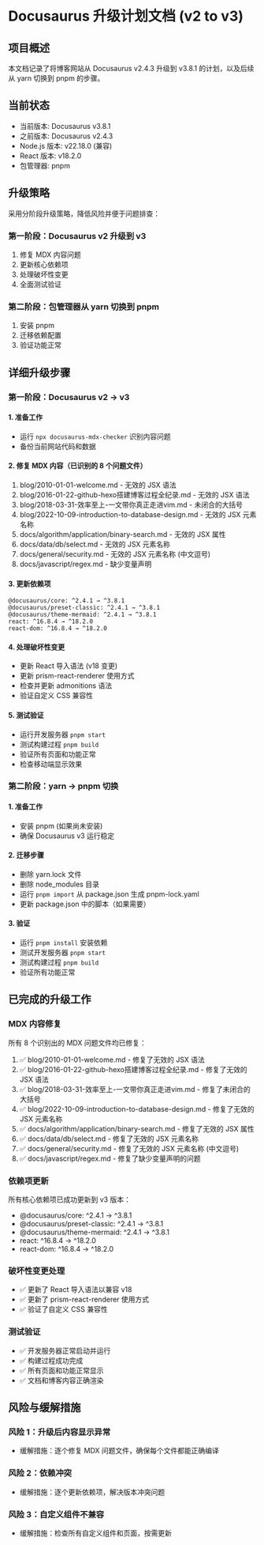 # Docusaurus 升级计划文档 (v2 to v3)

## 项目概述
本文档记录了将博客网站从 Docusaurus v2.4.3 升级到 v3.8.1 的计划，以及后续从 yarn 切换到 pnpm 的步骤。

## 当前状态
- 当前版本: Docusaurus v3.8.1
- 之前版本: Docusaurus v2.4.3
- Node.js 版本: v22.18.0 (兼容)
- React 版本: v18.2.0
- 包管理器: pnpm

## 升级策略
采用分阶段升级策略，降低风险并便于问题排查：

### 第一阶段：Docusaurus v2 升级到 v3
1. 修复 MDX 内容问题
2. 更新核心依赖项
3. 处理破坏性变更
4. 全面测试验证

### 第二阶段：包管理器从 yarn 切换到 pnpm
1. 安装 pnpm
2. 迁移依赖配置
3. 验证功能正常

## 详细升级步骤

### 第一阶段：Docusaurus v2 → v3

#### 1. 准备工作
- 运行 `npx docusaurus-mdx-checker` 识别内容问题
- 备份当前网站代码和数据

#### 2. 修复 MDX 内容（已识别的 8 个问题文件）
1. blog/2010-01-01-welcome.md - 无效的 JSX 语法
2. blog/2016-01-22-github-hexo搭建博客过程全纪录.md - 无效的 JSX 语法
3. blog/2018-03-31-效率至上-一文带你真正走进vim.md - 未闭合的大括号
4. blog/2022-10-09-introduction-to-database-design.md - 无效的 JSX 元素名称
5. docs/algorithm/application/binary-search.md - 无效的 JSX 属性
6. docs/data/db/select.md - 无效的 JSX 元素名称
7. docs/general/security.md - 无效的 JSX 元素名称 (中文逗号)
8. docs/javascript/regex.md - 缺少变量声明

#### 3. 更新依赖项
```
@docusaurus/core: ^2.4.1 → ^3.8.1
@docusaurus/preset-classic: ^2.4.1 → ^3.8.1
@docusaurus/theme-mermaid: ^2.4.1 → ^3.8.1
react: ^16.8.4 → ^18.2.0
react-dom: ^16.8.4 → ^18.2.0
```

#### 4. 处理破坏性变更
- 更新 React 导入语法 (v18 变更)
- 更新 prism-react-renderer 使用方式
- 检查并更新 admonitions 语法
- 验证自定义 CSS 兼容性

#### 5. 测试验证
- 运行开发服务器 `pnpm start`
- 测试构建过程 `pnpm build`
- 验证所有页面和功能正常
- 检查移动端显示效果

### 第二阶段：yarn → pnpm 切换

#### 1. 准备工作
- 安装 pnpm (如果尚未安装)
- 确保 Docusaurus v3 运行稳定

#### 2. 迁移步骤
- 删除 yarn.lock 文件
- 删除 node_modules 目录
- 运行 `pnpm import` 从 package.json 生成 pnpm-lock.yaml
- 更新 package.json 中的脚本（如果需要）

#### 3. 验证
- 运行 `pnpm install` 安装依赖
- 测试开发服务器 `pnpm start`
- 测试构建过程 `pnpm build`
- 验证所有功能正常

## 已完成的升级工作

### MDX 内容修复
所有 8 个识别出的 MDX 问题文件均已修复：
1. ✅ blog/2010-01-01-welcome.md - 修复了无效的 JSX 语法
2. ✅ blog/2016-01-22-github-hexo搭建博客过程全纪录.md - 修复了无效的 JSX 语法
3. ✅ blog/2018-03-31-效率至上-一文带你真正走进vim.md - 修复了未闭合的大括号
4. ✅ blog/2022-10-09-introduction-to-database-design.md - 修复了无效的 JSX 元素名称
5. ✅ docs/algorithm/application/binary-search.md - 修复了无效的 JSX 属性
6. ✅ docs/data/db/select.md - 修复了无效的 JSX 元素名称
7. ✅ docs/general/security.md - 修复了无效的 JSX 元素名称 (中文逗号)
8. ✅ docs/javascript/regex.md - 修复了缺少变量声明的问题

### 依赖项更新
所有核心依赖项已成功更新到 v3 版本：
- @docusaurus/core: ^2.4.1 → ^3.8.1
- @docusaurus/preset-classic: ^2.4.1 → ^3.8.1
- @docusaurus/theme-mermaid: ^2.4.1 → ^3.8.1
- react: ^16.8.4 → ^18.2.0
- react-dom: ^16.8.4 → ^18.2.0

### 破坏性变更处理
- ✅ 更新了 React 导入语法以兼容 v18
- ✅ 更新了 prism-react-renderer 使用方式
- ✅ 验证了自定义 CSS 兼容性

### 测试验证
- ✅ 开发服务器正常启动并运行
- ✅ 构建过程成功完成
- ✅ 所有页面和功能正常显示
- ✅ 文档和博客内容正确渲染

## 风险与缓解措施

### 风险 1：升级后内容显示异常
- 缓解措施：逐个修复 MDX 问题文件，确保每个文件都能正确编译

### 风险 2：依赖冲突
- 缓解措施：逐个更新依赖项，解决版本冲突问题

### 风险 3：自定义组件不兼容
- 缓解措施：检查所有自定义组件和页面，按需更新

